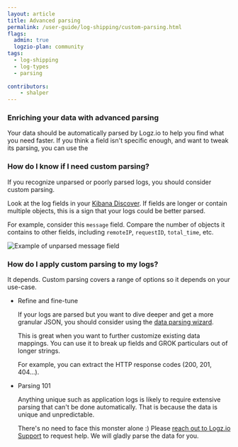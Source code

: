 ```yaml
---
layout: article
title: Advanced parsing 
permalink: /user-guide/log-shipping/custom-parsing.html
flags:
  admin: true
  logzio-plan: community 
tags:
  - log-shipping
  - log-types
  - parsing 
   
contributors:
    - shalper
---
```


### Enriching your data with advanced parsing 

Your data should be automatically parsed by Logz.io to help you find what you need faster. 
If you think a field isn't specific enough, and want to tweak its parsing, you can use the 



### How do I know if I need custom parsing?  

If you recognize unparsed or poorly parsed logs, you should consider custom parsing. 

Look at the log fields in your [Kibana Discover](https://app.logz.io/#/dashboard/kibana/discover). 
If fields are longer or contain multiple objects, this is a sign that your logs could be better parsed. 

For example, consider this `message` field. Compare the number of objects it contains to other fields, including `remoteIP`, `requestID`, `total_time`, etc.

![Example of unparsed message field](https://dytvr9ot2sszz.cloudfront.net/logz-docs/parsing-and-mapping/unparsed_message_field.png)

### How do I apply custom parsing to my logs? 

It depends. Custom parsing covers a range of options so it depends on your use-case. 

* Refine and fine-tune 
  
  If your logs are parsed but you want to dive deeper and get a more granular JSON, you should consider using the [data parsing wizard]({{site.baseurl}}/user-guide/mapping-and-parsing/data-parsing-wizard.html).

  This is great when you want to further customize existing data mappings. You can use it to break up fields and GROK particulars out of longer strings. 
  
  For example, you can extract the HTTP response codes (200, 201, 404...). 


* Parsing 101  

  Anything unique such as application logs is likely to require extensive parsing that can't be done automatically. That is because the data is unique and unpredictable. 
  
  There's no need to face this monster alone :)
  Please <a class="intercom-launch" href="mailto:help@logz.io"> reach out to Logz.io Support</a> to request help. We will gladly parse the data for you. 
